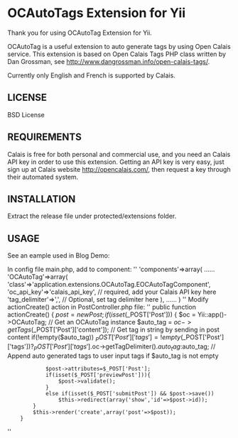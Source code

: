 OCAutoTags Extension for Yii
=============================

Thank you for using OCAutoTag Extension for Yii.

OCAutoTag is a useful extension to auto generate tags by using Open Calais service. This extension is based on Open Calais Tags PHP class written by Dan Grossman, see http://www.dangrossman.info/open-calais-tags/.

Currently only English and French is supported by Calais.

LICENSE
-------

BSD License


REQUIREMENTS
------------

Calais is free for both personal and commercial use, and you need an Calais API key in order to use this extension. Getting an API key is very easy, just sign up at Calais website http://opencalais.com/, then request a key through their automated system.


INSTALLATION
------------

Extract the release file under protected/extensions folder.


USAGE
-----

See an eample used in Blog Demo:

In config file main.php, add to component:
''
        'components'=>array(
          ......
          'OCAutoTag'=>array(
	          'class'=>'application.extensions.OCAutoTag.EOCAutoTagComponent',
	          'oc_api_key'=>'calais_api_key', // required, add your Calais API key here
	          'tag_delimiter'=>',', // Optional, set tag delimiter here
          ),
          ......
        )
''
Modify actionCreate() action in PostController.php file:
''
      	public function actionCreate()
      	{
      		$post=new Post;
      		if(isset($_POST['Post']))
      		{
      		  $oc = Yii::app()->OCAutoTag; // Get an OCAutoTag instance
      		  $auto_tag = $oc->getTags($_POST['Post']['content']); // Get tag in string by sending in post content
      		  if(!empty($auto_tag))
      		    $_POST['Post']['tags'] = !empty($_POST['Post']['tags'])?$_POST['Post']['tags'].$oc->getTagDelimiter().$auto_tag:$auto_tag; // Append auto generated tags to user input tags if $auto_tag is not empty

      			$post->attributes=$_POST['Post'];
      			if(isset($_POST['previewPost'])){
      				$post->validate();
      			}
      			else if(isset($_POST['submitPost']) && $post->save())
      				$this->redirect(array('show','id'=>$post->id));
      		}
      		$this->render('create',array('post'=>$post));
      	}
''